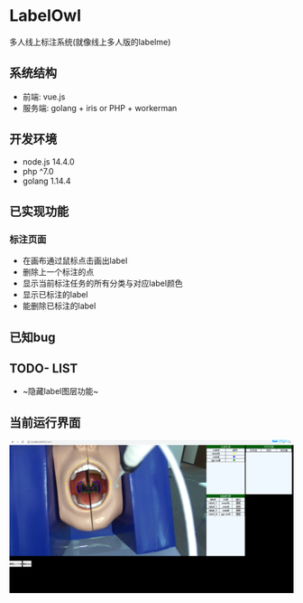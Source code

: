 # LabelOwl
多人线上标注系统(就像线上多人版的labelme)

## 系统结构
- 前端: vue.js
- 服务端: golang + iris or PHP + workerman

## 开发环境
- node.js 14.4.0
- php ^7.0
- golang 1.14.4

## 已实现功能
### 标注页面
- 在画布通过鼠标点击画出label
- 删除上一个标注的点
- 显示当前标注任务的所有分类与对应label颜色
- 显示已标注的label
- 能删除已标注的label

## 已知bug

## TODO- LIST
- ~隐藏label图层功能~

## 当前运行界面
![界面](sc.png)
